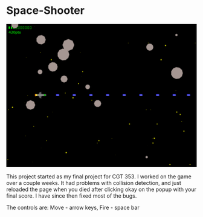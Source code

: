 # Space-Shooter
![Screenshot](/screenshot.png)

This project started as my final project for CGT 353. I worked on the game over a couple weeks. It had problems with collision detection, and just reloaded the page when you died after clicking okay on the popup with your final score. I have since then fixed most of the bugs.

The controls are: Move - arrow keys, Fire - space bar

<div id="window">
    <canvas id="gameWindow" width="1024" height="768"></canvas>
</div>

<details hidden>
    <summary>Scripts for game when run from as .io page</summary>
    <link rel="stylesheet" type="text/css" href="css/style.css" />
    <script type="text/javascript" src="js/jquery-1.8.1.js"></script>
    <script type="text/javascript" src="js/fix.js"></script>
    <script type="text/javascript" src="js/constants.js"></script>
    <script type="text/javascript" src="js/prototypesCollisionDetection.js"></script>
    <script type="text/javascript" src="js/prototypesBullet.js"></script>
    <script type="text/javascript" src="js/prototypesPlayer.js"></script>
    <script type="text/javascript" src="js/prototypesStar.js"></script>
    <script type="text/javascript" src="js/prototypesBackground.js"></script>
    <script type="text/javascript" src="js/prototypesEnemy.js"></script>
    <script type="text/javascript" src="js/prototypesEnemyAI.js"></script>
    <script type="text/javascript" src="js/prototypesGame.js"></script>
    <script type="text/javascript" src="js/game.js"></script>
</details>
